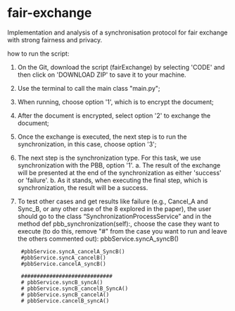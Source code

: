 # fair-exchange
Implementation and analysis of a synchronisation protocol for fair exchange with strong fairness and privacy.

how to run the script:

1. On the Git, download the script (fairExchange) by selecting 'CODE' and then click on 'DOWNLOAD ZIP' to save it to your machine.
2. Use the terminal to call the main class "main.py";
3. When running, choose option '1', which is to encrypt the document;
4. After the document is encrypted, select option '2' to exchange the document;
5. Once the exchange is executed, the next step is to run the synchronization, in this case, choose option '3';
6. The next step is the synchronization type. For this task, we use synchronization with the PBB, option '1'.
    a. The result of the exchange will be presented at the end of the synchronization as either 'success' or 'failure'.
    b. As it stands, when executing the final step, which is synchronization, the result will be a success.
7. To test other cases and get results like failure (e.g., Cancel_A and Sync_B, or any other case of the 8 explored in the paper), the user should go to the class “SynchronizationProcessService” and in the method def pbb_synchronization(self):, choose the case they want to execute (to do this, remove "#" from the case you want to run and leave the others commented out):
         pbbService.syncA_syncB()
   
        #pbbService.syncA_cancelA_SyncB()
        #pbbService.syncA_cancelB()
        #pbbService.cancelA_syncB()

        #############################
        # pbbService.syncB_syncA()
        # pbbService.syncB_cancelB_SyncA()
        # pbbService.syncB_cancelA()
        # pbbService.cancelB_syncA()

